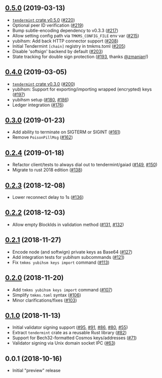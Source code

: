 ## [0.5.0] (2019-03-13)

- [`tendermint` crate v0.5.0](https://crates.io/crates/tendermint/0.5.0) ([#220])
- Optional peer ID verification ([#219])
- Bump subtle-encoding dependency to v0.3.3 ([#217])
- Allow setting config path via `TMKMS_CONFIG_FILE` env var ([#215])
- yubihsm: Add back HTTP connector support ([#208])
- Initial Tendermint `[chain]` registry in tmkms.toml ([#205])
- Disable 'softsign' backend by default ([#203])
- State tracking for double sign protection ([#193], thanks [@zmanian]!)

## [0.4.0] (2019-03-05)

- [`tendermint` crate v0.3.0](https://crates.io/crates/tendermint/0.3.0) ([#200])
- yubihsm: Support for exporting/importing wrapped (encrypted) keys ([#197])
- yubihsm setup ([#180], [#186])
- Ledger integration ([#176])

## [0.3.0] (2019-01-23)

- Add ability to terminate on SIGTERM or SIGINT ([#161])
- Remove `PoisonPillMsg` ([#162]) 

## [0.2.4] (2019-01-18)

- Refactor client/tests to always dial out to tendermint/gaiad ([#149], [#150])
- Migrate to rust 2018 edition ([#138])

## [0.2.3] (2018-12-08)

- Lower reconnect delay to 1s ([#136])

## [0.2.2] (2018-12-03)

- Allow empty BlockIds in validation method ([#131], [#132])

## [0.2.1] (2018-11-27)

- Encode node (and softwign) private keys as Base64 ([#127])
- Add integration tests for yubihsm subcommands ([#121])
- Fix `tmkms yubihsm keys import` command ([#113])

## [0.2.0] (2018-11-20)

- Add `tmkms yubihsm keys import` command ([#107])
- Simplify `tmkms.toml` syntax ([#106])
- Minor clarifications/fixes ([#103])

## [0.1.0] (2018-11-13)

- Initial validator signing support ([#95], [#91], [#86], [#80], [#55])
- Extract `tendermint` crate as a reusable Rust library ([#82])
- Support for Bech32-formatted Cosmos keys/addresses ([#71])
- Validator signing via Unix domain socket IPC ([#63])

## 0.0.1 (2018-10-16)

- Initial "preview" release

[0.5.0]: https://github.com/tendermint/kms/pull/222
[#220]: https://github.com/tendermint/kms/pull/220
[#219]: https://github.com/tendermint/kms/pull/219
[#217]: https://github.com/tendermint/kms/pull/217
[#215]: https://github.com/tendermint/kms/pull/215
[#208]: https://github.com/tendermint/kms/pull/208
[#205]: https://github.com/tendermint/kms/pull/205
[#203]: https://github.com/tendermint/kms/pull/223
[#193]: https://github.com/tendermint/kms/pull/193
[@zmanian]: https://github.com/zmanian
[0.4.0]: https://github.com/tendermint/kms/pull/201
[#200]: https://github.com/tendermint/kms/pull/200
[#197]: https://github.com/tendermint/kms/pull/197
[#186]: https://github.com/tendermint/kms/pull/186
[#180]: https://github.com/tendermint/kms/pull/180
[#176]: https://github.com/tendermint/kms/pull/176
[0.3.0]: https://github.com/tendermint/kms/pull/165
[#161]: https://github.com/tendermint/kms/pull/161
[#162]: https://github.com/tendermint/kms/pull/162
[0.2.4]: https://github.com/tendermint/kms/pull/156
[#149]: https://github.com/tendermint/kms/pull/149
[#150]: https://github.com/tendermint/kms/pull/150
[#138]: https://github.com/tendermint/kms/pull/138
[0.2.3]: https://github.com/tendermint/kms/pull/137
[#136]: https://github.com/tendermint/kms/pull/136
[0.2.2]: https://github.com/tendermint/kms/pull/134
[#132]: https://github.com/tendermint/kms/pull/132
[#131]: https://github.com/tendermint/kms/pull/131
[0.2.1]: https://github.com/tendermint/kms/pull/126
[#127]: https://github.com/tendermint/kms/pull/127
[#121]: https://github.com/tendermint/kms/pull/121
[#113]: https://github.com/tendermint/kms/pull/113
[0.2.0]: https://github.com/tendermint/kms/pull/108
[#107]: https://github.com/tendermint/kms/pull/107
[#106]: https://github.com/tendermint/kms/pull/106
[#103]: https://github.com/tendermint/kms/pull/103
[0.1.0]: https://github.com/tendermint/kms/pull/100
[#95]: https://github.com/tendermint/kms/pull/95
[#91]: https://github.com/tendermint/kms/pull/91
[#86]: https://github.com/tendermint/kms/pull/86
[#82]: https://github.com/tendermint/kms/pull/82
[#80]: https://github.com/tendermint/kms/pull/80
[#71]: https://github.com/tendermint/kms/pull/71
[#63]: https://github.com/tendermint/kms/pull/63
[#55]: https://github.com/tendermint/kms/pull/55
